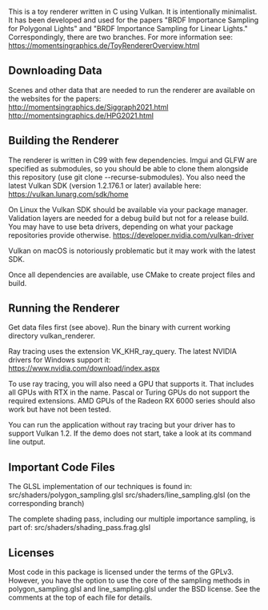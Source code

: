 This is a toy renderer written in C using Vulkan. It is intentionally
minimalist. It has been developed and used for the papers "BRDF Importance 
Sampling for Polygonal Lights" and "BRDF Importance Sampling for Linear
Lights." Correspondingly, there are two branches. For more information see:
https://momentsingraphics.de/ToyRendererOverview.html


## Downloading Data
Scenes and other data that are needed to run the renderer are available on the
websites for the papers:
http://momentsingraphics.de/Siggraph2021.html
http://momentsingraphics.de/HPG2021.html


## Building the Renderer

The renderer is written in C99 with few dependencies. Imgui and GLFW are
specified as submodules, so you should be able to clone them alongside this
repository (use git clone --recurse-submodules). You also need the latest
Vulkan SDK (version 1.2.176.1 or later) available here:
https://vulkan.lunarg.com/sdk/home

On Linux the Vulkan SDK should be available via your package manager.
Validation layers are needed for a debug build but not for a release build.
You may have to use beta drivers, depending on what your package repositories
provide otherwise.
https://developer.nvidia.com/vulkan-driver

Vulkan on macOS is notoriously problematic but it may work with the latest SDK.

Once all dependencies are available, use CMake to create project files and
build.


## Running the Renderer

Get data files first (see above). Run the binary with current working directory 
vulkan_renderer. 

Ray  tracing uses the extension VK_KHR_ray_query. The latest NVIDIA drivers for
Windows support it:
https://www.nvidia.com/download/index.aspx

To use ray tracing, you will also need a GPU that supports it. That includes
all GPUs with RTX in the name. Pascal or Turing GPUs do not support the
required extensions. AMD GPUs of the Radeon RX 6000 series should also work but
have not been tested.

You can run the application without ray tracing but your driver has to support
Vulkan 1.2. If the demo does not start, take a look at its command line output.


## Important Code Files

The GLSL implementation of our techniques is found in:
src/shaders/polygon_sampling.glsl
src/shaders/line_sampling.glsl (on the corresponding branch)

The complete shading pass, including our multiple importance sampling, is part
of:
src/shaders/shading_pass.frag.glsl


## Licenses

Most code in this package is licensed under the terms of the GPLv3. However,
you have the option to use the core of the sampling methods in
polygon_sampling.glsl and line_sampling.glsl under the BSD license. See the 
comments at the top of each file for details.

